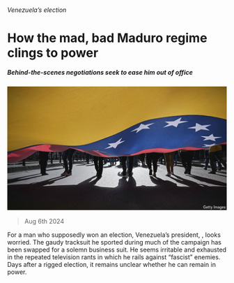 ###### Venezuela’s election

# How the mad, bad Maduro regime clings to power 

##### Behind-the-scenes negotiations seek to ease him out of office 

![image](images/20240810_AMP002.jpg) 

> Aug 6th 2024 

For a man who supposedly won an election, Venezuela’s president, , looks worried. The gaudy tracksuit he sported during much of the campaign has been swapped for a solemn business suit. He seems irritable and exhausted in the repeated television rants in which he rails against “fascist” enemies. Days after a rigged election, it remains unclear whether he can remain in power. 


